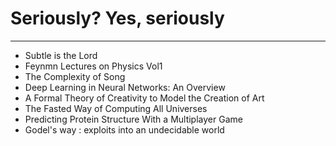 # Seriously? Yes, seriously

--------------------------------------------

* Subtle is the Lord
* Feynmn Lectures on Physics Vol1
* The Complexity of Song
* Deep Learning in Neural Networks: An Overview
* A Formal Theory of Creativity to Model the Creation of Art
* The Fasted Way of Computing All Universes
* Predicting Protein Structure With a Multiplayer Game
* Godel's way : exploits into an undecidable world
